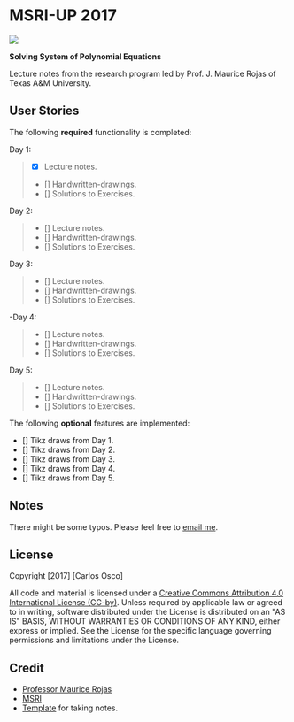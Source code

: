 # MSRI-UP 2017
[![](http://www.msri.org/sites/56a21bba96803b77c6000001/theme/images/MSRI_Logo_Trans_FX.png?1495753853)](https://www.msri.org/programs/325)

**Solving System of Polynomial Equations** 

Lecture notes from the research program led by Prof. J. Maurice Rojas of Texas A&M University.


## User Stories

The following **required** functionality is completed:

Day 1:

> - [x] Lecture notes.
> - [] Handwritten-drawings.
> - [] Solutions to Exercises.

Day 2:

> - [] Lecture notes.
> - [] Handwritten-drawings.
> - [] Solutions to Exercises.

Day 3:

> - [] Lecture notes.
> - [] Handwritten-drawings.
> - [] Solutions to Exercises.

-Day 4:

> - [] Lecture notes.
> - [] Handwritten-drawings.
> - [] Solutions to Exercises.

Day 5:

> - [] Lecture notes.
> - [] Handwritten-drawings.
> - [] Solutions to Exercises.



The following **optional** features are implemented:
- [] Tikz draws from Day 1.
- [] Tikz draws from Day 2.
- [] Tikz draws from Day 3.
- [] Tikz draws from Day 4.
- [] Tikz draws from Day 5.


## Notes

There might be some typos. Please feel free to [email me](coscohua@mail.sfu.edu).


## License

Copyright [2017] [Carlos Osco]

All code and material is licensed under a [Creative Commons Attribution 4.0 International License (CC-by)](http://creativecommons.org/licenses/by/4.0/). Unless required by applicable law or agreed to in writing, software
distributed under the License is distributed on an "AS IS" BASIS,
WITHOUT WARRANTIES OR CONDITIONS OF ANY KIND, either express or implied.
See the License for the specific language governing permissions and
limitations under the License.

## Credit
- [Professor Maurice Rojas](http://www.math.tamu.edu/~rojas/)
- [MSRI](msri.org)
- [Template](github.org/christhomson/lecture-notes) for taking notes.
